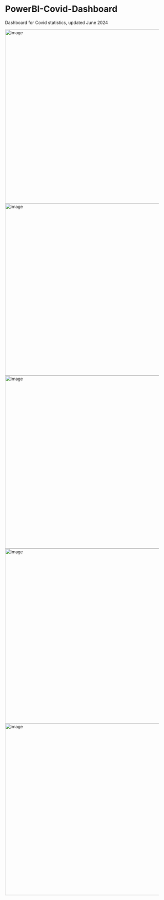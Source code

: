 # PowerBI-Covid-Dashboard
Dashboard for Covid statistics, updated June 2024

<img width="569" alt="image" src="https://github.com/keithchhh/PowerBI-Covid-Dashboard/assets/145700071/225552ab-81cd-414d-966d-639ff4fafce2">

<img width="563" alt="image" src="https://github.com/keithchhh/PowerBI-Covid-Dashboard/assets/145700071/d4376d3a-b4c4-4115-be79-d94a4e118430">

<img width="566" alt="image" src="https://github.com/keithchhh/PowerBI-Covid-Dashboard/assets/145700071/fce16d41-1cf2-4b18-b5a3-f4abbbeb5337">

<img width="572" alt="image" src="https://github.com/keithchhh/PowerBI-Covid-Dashboard/assets/145700071/0d72a323-04cf-4d8b-89ee-9677f3d1f22f">

<img width="562" alt="image" src="https://github.com/keithchhh/PowerBI-Covid-Dashboard/assets/145700071/a94e332d-4995-4cc0-80b5-850cf21abb45">
